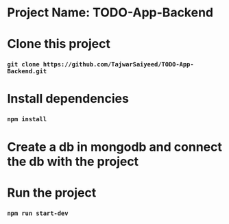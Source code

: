 # Project Name: TODO-App-Backend

# Clone this project
### `git clone https://github.com/TajwarSaiyeed/TODO-App-Backend.git`

# Install dependencies
### `npm install`

# Create a db in mongodb and connect the db with the project

# Run the project
### `npm run start-dev`